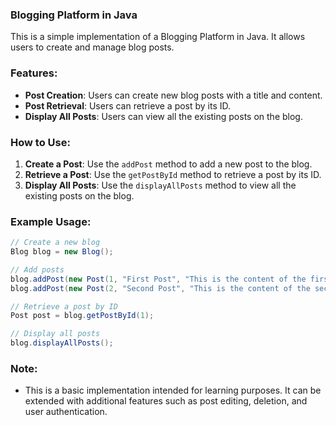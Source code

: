 ### Blogging Platform in Java

This is a simple implementation of a Blogging Platform in Java. It allows users to create and manage blog posts.

### Features:

- **Post Creation**: Users can create new blog posts with a title and content.
- **Post Retrieval**: Users can retrieve a post by its ID.
- **Display All Posts**: Users can view all the existing posts on the blog.

### How to Use:

1. **Create a Post**: Use the `addPost` method to add a new post to the blog.
2. **Retrieve a Post**: Use the `getPostById` method to retrieve a post by its ID.
3. **Display All Posts**: Use the `displayAllPosts` method to view all the existing posts on the blog.

### Example Usage:

```java
// Create a new blog
Blog blog = new Blog();

// Add posts
blog.addPost(new Post(1, "First Post", "This is the content of the first post."));
blog.addPost(new Post(2, "Second Post", "This is the content of the second post."));

// Retrieve a post by ID
Post post = blog.getPostById(1);

// Display all posts
blog.displayAllPosts();

```

### Note:

- This is a basic implementation intended for learning purposes. It can be extended with additional features such as post editing, deletion, and user authentication.
